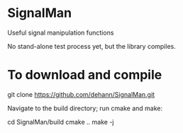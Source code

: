 SignalMan
=========

Useful signal manipulation functions 

No stand-alone test process yet, but the library compiles.

To download and compile
=======================

git clone https://github.com/dehann/SignalMan.git

Navigate to the build directory; run cmake and make:

cd SignalMan/build
cmake ..
make -j



